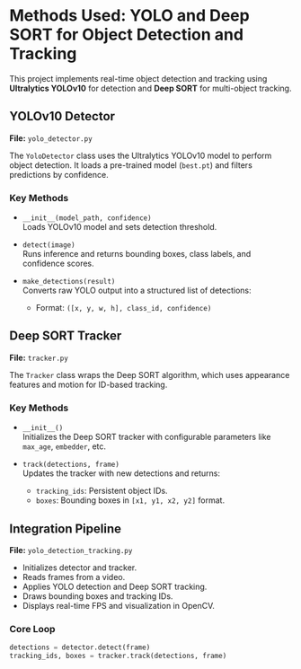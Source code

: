 # Methods Used: YOLO and Deep SORT for Object Detection and Tracking

This project implements real-time object detection and tracking using **Ultralytics YOLOv10** for detection and **Deep SORT** for multi-object tracking.

## YOLOv10 Detector

**File:** `yolo_detector.py`

The `YoloDetector` class uses the Ultralytics YOLOv10 model to perform object detection. It loads a pre-trained model (`best.pt`) and filters predictions by confidence.

### Key Methods
- `__init__(model_path, confidence)`  
  Loads YOLOv10 model and sets detection threshold.

- `detect(image)`  
  Runs inference and returns bounding boxes, class labels, and confidence scores.

- `make_detections(result)`  
  Converts raw YOLO output into a structured list of detections:
  - Format: `([x, y, w, h], class_id, confidence)`

## Deep SORT Tracker

**File:** `tracker.py`

The `Tracker` class wraps the Deep SORT algorithm, which uses appearance features and motion for ID-based tracking.

### Key Methods
- `__init__()`  
  Initializes the Deep SORT tracker with configurable parameters like `max_age`, `embedder`, etc.

- `track(detections, frame)`  
  Updates the tracker with new detections and returns:
  - `tracking_ids`: Persistent object IDs.
  - `boxes`: Bounding boxes in `[x1, y1, x2, y2]` format.

## Integration Pipeline

**File:** `yolo_detection_tracking.py`

- Initializes detector and tracker.
- Reads frames from a video.
- Applies YOLO detection and Deep SORT tracking.
- Draws bounding boxes and tracking IDs.
- Displays real-time FPS and visualization in OpenCV.

### Core Loop
```python
detections = detector.detect(frame)
tracking_ids, boxes = tracker.track(detections, frame)
